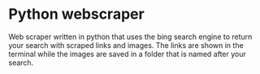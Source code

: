 # Python webscraper
 Web scraper written in python that uses the bing search engine to return your search with scraped links and images.
 The links are shown in the terminal while the images are saved in a folder that is named after your search.
